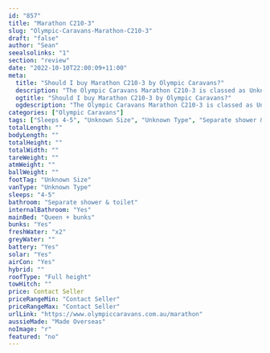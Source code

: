 ```yaml
---
id: "857"
title: "Marathon C210-3"
slug: "Olympic-Caravans-Marathon-C210-3"
draft: "false"
author: "Sean"
seealsolinks: "1"
section: "review"
date: "2022-10-10T22:00:09+11:00"
meta:
  title: "Should I buy Marathon C210-3 by Olympic Caravans?"
  description: "The Olympic Caravans Marathon C210-3 is classed as Unknown Type, and sleeps 4-5 people. It is Made Overseas and comes in at Unknown Size. It generally has Separate shower & toilet."
  ogtitle: "Should I buy Marathon C210-3 by Olympic Caravans?"
  ogdescription: "The Olympic Caravans Marathon C210-3 is classed as Unknown Type, and sleeps 4-5 people. It is Made Overseas and comes in at Unknown Size. It generally has Separate shower & toilet."
categories: ["Olympic Caravans"]
tags: ["Sleeps 4-5", "Unknown Size", "Unknown Type", "Separate shower & toilet", "Full height", "Price Unknown", "Made Overseas"]
totalLength: ""
bodyLength: ""
totalHeight: ""
totalWidth: ""
tareWeight: ""
atmWeight: ""
ballWeight: ""
footTag: "Unknown Size"
vanType: "Unknown Type"
sleeps: "4-5"
bathroom: "Separate shower & toilet"
internalBathroom: "Yes"
mainBed: "Queen + bunks"
bunks: "Yes"
freshWater: "x2"
greyWater: ""
battery: "Yes"
solar: "Yes"
airCon: "Yes"
hybrid: ""
roofType: "Full height"
towHitch: ""
price: Contact Seller
priceRangeMin: "Contact Seller"
priceRangeMax: "Contact Seller"
urlLink: "https://www.olympiccaravans.com.au/marathon"
aussieMade: "Made Overseas"
noImage: "r"
featured: "no"
---
```

